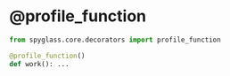 # @profile_function

```python
from spyglass.core.decorators import profile_function

@profile_function()
def work(): ...
```
